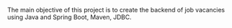 The main objective of this project is to create the backend of job vacancies using Java and Spring Boot, Maven, JDBC.

